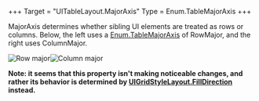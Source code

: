 +++
Target = "UITableLayout.MajorAxis"
Type = Enum.TableMajorAxis
+++

MajorAxis determines whether sibling UI elements are treated as rows or columns. Below, the left uses a [Enum.TableMajorAxis](https://developer.roblox.com/search#stq=TableMajorAxis) of RowMajor, and the right uses ColumnMajor.![Row major][1]![Column major][2]**Note: it seems that this property isn't making noticeable changes, and rather its behavior is determined by [UIGridStyleLayout.FillDirection](https://developer.roblox.com/api-reference/property/UIGridStyleLayout/FillDirection) instead.**[1]: https://developer.roblox.com/assets/bltff6ce5d154eee764/UITableLayout_Padding.png[2]: https://images.contentstack.io/v3/assets/blt309cc8bfb280dcec/bltd94eef328b68fed5/5af8b0b0fb3ef84362f407ca/UITableLayout_FillDirection.png